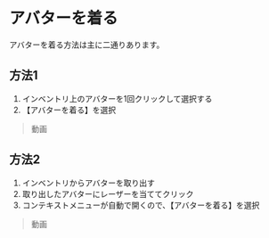 # アバターを着る
アバターを着る方法は主に二通りあります。
## 方法1
1. インベントリ上のアバターを1回クリックして選択する
2. 【アバターを着る】を選択
> 動画

## 方法2
1. インベントリからアバターを取り出す
2. 取り出したアバターにレーザーを当ててクリック
3. コンテキストメニューが自動で開くので、【アバターを着る】を選択
> 動画